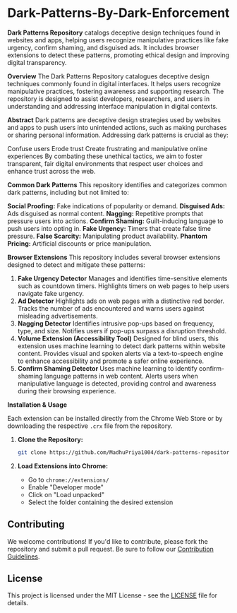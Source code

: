 # Dark-Patterns-By-Dark-Enforcement
**Dark Patterns Repository** catalogs deceptive design techniques found in websites and apps, helping users recognize manipulative practices like fake urgency, confirm shaming, and disguised ads. It includes browser extensions to detect these patterns, promoting ethical design and improving digital transparency.


**Overview**
The Dark Patterns Repository catalogues deceptive design techniques commonly found in digital interfaces. It helps users recognize manipulative practices, fostering awareness and supporting research. The repository is designed to assist developers, researchers, and users in understanding and addressing interface manipulation in digital contexts.

**Abstract**
Dark patterns are deceptive design strategies used by websites and apps to push users into unintended actions, such as making purchases or sharing personal information. Addressing dark patterns is crucial as they:

Confuse users
Erode trust
Create frustrating and manipulative online experiences
By combating these unethical tactics, we aim to foster transparent, fair digital environments that respect user choices and enhance trust across the web.

**Common Dark Patterns**
This repository identifies and categorizes common dark patterns, including but not limited to:

**Social Proofing:** Fake indications of popularity or demand.
**Disguised Ads:** Ads disguised as normal content.
**Nagging:** Repetitive prompts that pressure users into actions.
**Confirm Shaming:** Guilt-inducing language to push users into opting in.
**Fake Urgency:** Timers that create false time pressure.
**False Scarcity:** Manipulating product availability.
**Phantom Pricing:** Artificial discounts or price manipulation.

**Browser Extensions**
This repository includes several browser extensions designed to detect and mitigate these patterns:

1. **Fake Urgency Detector**
Manages and identifies time-sensitive elements such as countdown timers.
Highlights timers on web pages to help users navigate fake urgency.
2. **Ad Detector**
Highlights ads on web pages with a distinctive red border.
Tracks the number of ads encountered and warns users against misleading advertisements.
3. **Nagging Detector**
Identifies intrusive pop-ups based on frequency, type, and size.
Notifies users if pop-ups surpass a disruption threshold.
4. **Volume Extension (Accessibility Tool)**
Designed for blind users, this extension uses machine learning to detect dark patterns within website content.
Provides visual and spoken alerts via a text-to-speech engine to enhance accessibility and promote a safer online experience.
5. **Confirm Shaming Detector**
Uses machine learning to identify confirm-shaming language patterns in web content.
Alerts users when manipulative language is detected, providing control and awareness during their browsing experience.

**Installation & Usage**

Each extension can be installed directly from the Chrome Web Store or by downloading the respective `.crx` file from the repository.

1. **Clone the Repository:**

    ```bash
    git clone https://github.com/MadhuPriya1004/dark-patterns-repository.git
    ```

2. **Load Extensions into Chrome:**

    - Go to `chrome://extensions/`
    - Enable "Developer mode"
    - Click on "Load unpacked"
    - Select the folder containing the desired extension

## Contributing

We welcome contributions! If you'd like to contribute, please fork the repository and submit a pull request. Be sure to follow our [Contribution Guidelines](CONTRIBUTING.md).

## License

This project is licensed under the MIT License - see the [LICENSE](LICENSE) file for details.
